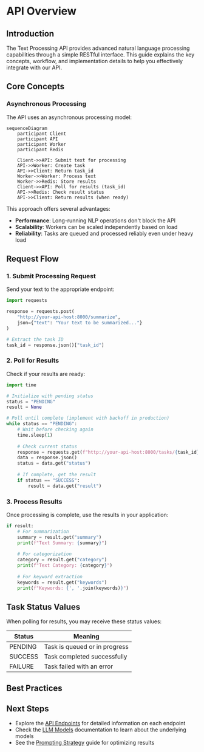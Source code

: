 # API Overview

## Introduction

The Text Processing API provides advanced natural language processing capabilities through a simple RESTful interface. This guide explains the key concepts, workflow, and implementation details to help you effectively integrate with our API.

## Core Concepts

### Asynchronous Processing

The API uses an asynchronous processing model:

```mermaid
sequenceDiagram
    participant Client
    participant API
    participant Worker
    participant Redis
    
    Client->>API: Submit text for processing
    API->>Worker: Create task
    API->>Client: Return task_id
    Worker->>Worker: Process text
    Worker->>Redis: Store results
    Client->>API: Poll for results (task_id)
    API->>Redis: Check result status
    API->>Client: Return results (when ready)
```

This approach offers several advantages:

- **Performance**: Long-running NLP operations don't block the API
- **Scalability**: Workers can be scaled independently based on load
- **Reliability**: Tasks are queued and processed reliably even under heavy load



## Request Flow

### 1. Submit Processing Request

Send your text to the appropriate endpoint:

```python
import requests

response = requests.post(
    "http://your-api-host:8000/summarize",
    json={"text": "Your text to be summarized..."}
)

# Extract the task ID
task_id = response.json()["task_id"]
```

### 2. Poll for Results

Check if your results are ready:

```python
import time

# Initialize with pending status
status = "PENDING"
result = None

# Poll until complete (implement with backoff in production)
while status == "PENDING":
    # Wait before checking again
    time.sleep(1)
    
    # Check current status
    response = requests.get(f"http://your-api-host:8000/tasks/{task_id}")
    data = response.json()
    status = data.get("status")
    
    # If complete, get the result
    if status == "SUCCESS":
        result = data.get("result")
```

### 3. Process Results

Once processing is complete, use the results in your application:

```python
if result:
    # For summarization
    summary = result.get("summary")
    print(f"Text Summary: {summary}")
    
    # For categorization
    category = result.get("category")
    print(f"Text Category: {category}")
    
    # For keyword extraction
    keywords = result.get("keywords")
    print(f"Keywords: {', '.join(keywords)}")
```


## Task Status Values

When polling for results, you may receive these status values:

| Status | Meaning |
|--------|---------|
| PENDING | Task is queued or in progress |
| SUCCESS | Task completed successfully |
| FAILURE | Task failed with an error |

## Best Practices


## Next Steps

- Explore the [API Endpoints](endpoints.md) for detailed information on each endpoint
- Check the [LLM Models](../llm-models.md) documentation to learn about the underlying models
- See the [Prompting Strategy](../prompting-strategy.md) guide for optimizing results
